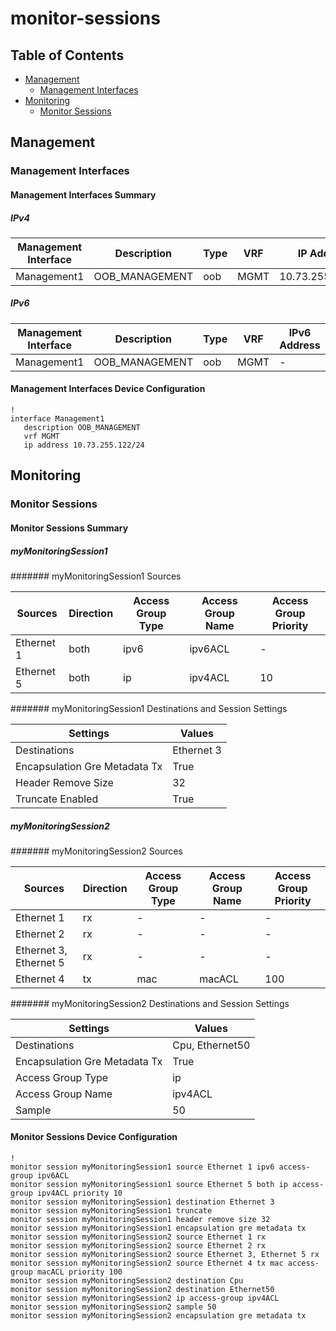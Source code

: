 # monitor-sessions

## Table of Contents

- [Management](#management)
  - [Management Interfaces](#management-interfaces)
- [Monitoring](#monitoring)
  - [Monitor Sessions](#monitor-sessions-1)

## Management

### Management Interfaces

#### Management Interfaces Summary

##### IPv4

| Management Interface | Description | Type | VRF | IP Address | Gateway |
| -------------------- | ----------- | ---- | --- | ---------- | ------- |
| Management1 | OOB_MANAGEMENT | oob | MGMT | 10.73.255.122/24 | 10.73.255.2 |

##### IPv6

| Management Interface | Description | Type | VRF | IPv6 Address | IPv6 Gateway |
| -------------------- | ----------- | ---- | --- | ------------ | ------------ |
| Management1 | OOB_MANAGEMENT | oob | MGMT | - | - |

#### Management Interfaces Device Configuration

```eos
!
interface Management1
   description OOB_MANAGEMENT
   vrf MGMT
   ip address 10.73.255.122/24
```

## Monitoring

### Monitor Sessions

#### Monitor Sessions Summary

##### myMonitoringSession1

####### myMonitoringSession1 Sources

| Sources | Direction | Access Group Type | Access Group Name | Access Group Priority |
| ------- | --------- | ----------------- | ----------------- | --------------------- |
| Ethernet 1 | both | ipv6 | ipv6ACL | - |
| Ethernet 5 | both | ip | ipv4ACL | 10 |

####### myMonitoringSession1 Destinations and Session Settings

| Settings | Values |
| -------- | ------ |
| Destinations | Ethernet 3 |
| Encapsulation Gre Metadata Tx | True |
| Header Remove Size | 32 |
| Truncate Enabled | True |

##### myMonitoringSession2

####### myMonitoringSession2 Sources

| Sources | Direction | Access Group Type | Access Group Name | Access Group Priority |
| ------- | --------- | ----------------- | ----------------- | --------------------- |
| Ethernet 1 | rx | - | - | - |
| Ethernet 2 | rx | - | - | - |
| Ethernet 3, Ethernet 5 | rx | - | - | - |
| Ethernet 4 | tx | mac | macACL | 100 |

####### myMonitoringSession2 Destinations and Session Settings

| Settings | Values |
| -------- | ------ |
| Destinations | Cpu, Ethernet50 |
| Encapsulation Gre Metadata Tx | True |
| Access Group Type | ip |
| Access Group Name | ipv4ACL |
| Sample | 50 |

#### Monitor Sessions Device Configuration

```eos
!
monitor session myMonitoringSession1 source Ethernet 1 ipv6 access-group ipv6ACL
monitor session myMonitoringSession1 source Ethernet 5 both ip access-group ipv4ACL priority 10
monitor session myMonitoringSession1 destination Ethernet 3
monitor session myMonitoringSession1 truncate
monitor session myMonitoringSession1 header remove size 32
monitor session myMonitoringSession1 encapsulation gre metadata tx
monitor session myMonitoringSession2 source Ethernet 1 rx
monitor session myMonitoringSession2 source Ethernet 2 rx
monitor session myMonitoringSession2 source Ethernet 3, Ethernet 5 rx
monitor session myMonitoringSession2 source Ethernet 4 tx mac access-group macACL priority 100
monitor session myMonitoringSession2 destination Cpu
monitor session myMonitoringSession2 destination Ethernet50
monitor session myMonitoringSession2 ip access-group ipv4ACL
monitor session myMonitoringSession2 sample 50
monitor session myMonitoringSession2 encapsulation gre metadata tx
```

